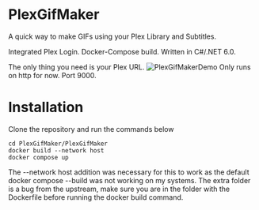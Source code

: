 # PlexGifMaker
A quick way to make GIFs using your Plex Library and Subtitles.  

Integrated Plex Login. Docker-Compose build.  Written in C#/.NET 6.0.  

The only thing you need is your Plex URL. 
![PlexGifMakerDemo](https://github.com/TechBuckler/PlexGifMaker/assets/166867994/f57dad0a-1004-4d45-a871-fc212b2078c0)
Only runs on http for now.  Port 9000.

# Installation

Clone the repository and run the commands below

```
cd PlexGifMaker/PlexGifMaker
docker build --network host
docker compose up
```
The --network host addition was necessary for this to work as the default docker compose --build was not working on my systems. The extra folder is a bug from the upstream, make sure you are in the folder with the Dockerfile before running the docker build command.
